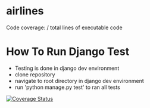 # airlines
Code coverage: / total lines of executable code

# How To Run Django Test
* Testing is done in django dev environment
* clone repository
* navigate to root directory in django dev environment
* run 'python manage.py test' to ran all tests


<a href='https://coveralls.io/github/nkessilfie/airlines?branch=master'><img src='https://coveralls.io/repos/github/nkessilfie/airlines/badge.svg?branch=master' alt='Coverage Status' /></a>

